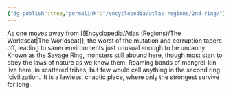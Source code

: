 ```yaml
---
{"dg-publish":true,"permalink":"/encyclopedia/atlas-regions/2nd-ring/"}
---
```


As one moves away from [[Encyclopedia/Atlas (Regions)/The Worldseat\|The Worldseat]], the worst of the mutation and corruption tapers off, leading to saner environments just unusual enough to be uncanny. Known as the Savage Ring, monsters still abound here, though most start to obey the laws of nature as we know them. Roaming bands of mongrel-kin live here, in scattered tribes, but few would call anything in the second ring 'civilization.' It is a lawless, chaotic place, where only the strongest survive for long.
